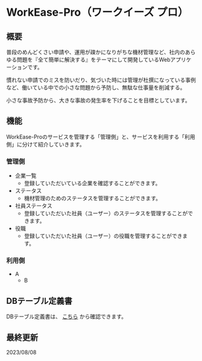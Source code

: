 # WorkEase-Pro（ワークイーズ プロ）

## 概要
普段のめんどくさい申請や、運用が疎かになりがちな機材管理など、社内のあらゆる問題を『全て簡単に解決する』をテーマにして開発しているWebアプリケーションです。

慣れない申請でのミスを防いだり、気づいた時には管理が杜撰になっている事例など、働いている中での小さな問題から予防し、無駄な仕事量を削減する。

小さな事故予防から、大きな事故の発生率を下げることを目標としています。

## 機能
WorkEase-Proのサービスを管理する「管理側」と、サービスを利用する「利用側」に分けて紹介していきます。
### 管理側
- 企業一覧
  - 登録していただいている企業を確認することができます。
- ステータス
  - 機材管理のためのステータスを管理することができます。
- 社員ステータス
  - 登録していただいた社員（ユーザー）のステータスを管理することができます。
- 役職
  - 登録していただいた社員（ユーザー）の役職を管理することができます。

### 利用側
- A
  - B

## DBテーブル定義書
DBテーブル定義書は、
<a href="https://docs.google.com/spreadsheets/d/1az-DCjk933spyqHm0t_3RNxGZ7uAm3umL2WQ5eCs28A/edit?usp=sharing">こちら</a>
から確認できます。

## 最終更新
2023/08/08
